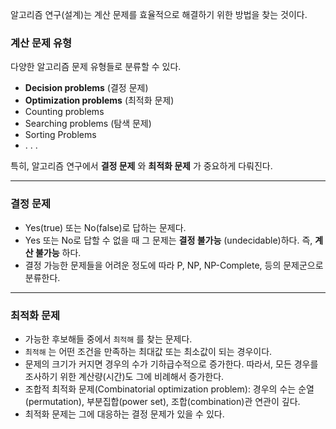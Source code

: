 

알고리즘 연구(설계)는 계산 문제를 효율적으로 해결하기 위한 방법을 찾는 것이다.

### 계산 문제 유형


다양한 알고리즘 문제 유형들로 분류할 수 있다.

- **Decision problems** (결정 문제)
- **Optimization problems** (최적화 문제)
- Counting problems 
- Searching problems (탐색 문제)
- Sorting Problems
- . . .

특히, 알고리즘 연구에서 **결정 문제** 와 **최적화 문제** 가 중요하게 다뤄진다.

------------------------------

### 결정 문제

- Yes(true) 또는 No(false)로 답하는 문제다.
- Yes 또는 No로 답할 수 없을 때 그 문제는 **결정 불가능** (undecidable)하다. 즉, **계산 불가능** 하다.
- 결정 가능한 문제들을 어려운 정도에 따라 P, NP, NP-Complete, 등의 문제군으로 분류한다.


------------------------------

### 최적화 문제

- 가능한 후보해들 중에서 ``최적해`` 를 찾는 문제다.
- ``최적해`` 는 어떤 조건을 만족하는 최대값 또는 최소값이 되는 경우이다. 
- 문제의 크기가 커지면 경우의 수가 기하급수적으로 증가한다. 따라서, 모든 경우를 조사하기 위한 계산량(시간)도 그에 비례해서 증가한다.
- 조합적 최적화 문제(Combinatorial optimization problem): 경우의 수는 순열(permutation), 부분집합(power set), 조합(combination)관 연관이 깊다.
- 최적화 문제는 그에 대응하는 결정 문제가 있을 수 있다.
    